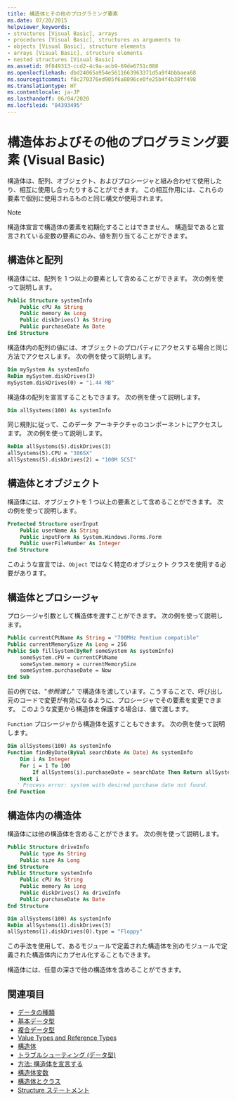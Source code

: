 ```yaml
---
title: 構造体とその他のプログラミング要素
ms.date: 07/20/2015
helpviewer_keywords:
- structures [Visual Basic], arrays
- procedures [Visual Basic], structures as arguments to
- objects [Visual Basic], structure elements
- arrays [Visual Basic], structure elements
- nested structures [Visual Basic]
ms.assetid: 0f849313-ccd2-4c9a-acb9-69de6751c088
ms.openlocfilehash: dbd24065a954e5611663963371d5a9f4bbbaea68
ms.sourcegitcommit: f8c270376ed905f6a8896ce0fe25b4f4b38ff498
ms.translationtype: HT
ms.contentlocale: ja-JP
ms.lasthandoff: 06/04/2020
ms.locfileid: "84393495"
---
```

# <a name="structures-and-other-programming-elements-visual-basic"></a>構造体およびその他のプログラミング要素 (Visual Basic)
構造体は、配列、オブジェクト、およびプロシージャと組み合わせて使用したり、相互に使用し合ったりすることができます。 この相互作用には、これらの要素で個別に使用されるものと同じ構文が使用されます。  
  
> [!NOTE]
> 構造体宣言で構造体の要素を初期化することはできません。 構造型であると宣言されている変数の要素にのみ、値を割り当てることができます。  
  
## <a name="structures-and-arrays"></a>構造体と配列  
 構造体には、配列を 1 つ以上の要素として含めることができます。 次の例を使って説明します。  
  
```vb  
Public Structure systemInfo  
    Public cPU As String  
    Public memory As Long  
    Public diskDrives() As String  
    Public purchaseDate As Date  
End Structure
```  
  
 構造体内の配列の値には、オブジェクトのプロパティにアクセスする場合と同じ方法でアクセスします。 次の例を使って説明します。  
  
```vb  
Dim mySystem As systemInfo  
ReDim mySystem.diskDrives(3)  
mySystem.diskDrives(0) = "1.44 MB"  
```  
  
 構造体の配列を宣言することもできます。 次の例を使って説明します。  
  
```vb  
Dim allSystems(100) As systemInfo  
```  
  
 同じ規則に従って、このデータ アーキテクチャのコンポーネントにアクセスします。 次の例を使って説明します。  
  
```vb  
ReDim allSystems(5).diskDrives(3)  
allSystems(5).CPU = "386SX"  
allSystems(5).diskDrives(2) = "100M SCSI"  
```  
  
## <a name="structures-and-objects"></a>構造体とオブジェクト  
 構造体には、オブジェクトを 1 つ以上の要素として含めることができます。 次の例を使って説明します。  
  
```vb  
Protected Structure userInput  
    Public userName As String  
    Public inputForm As System.Windows.Forms.Form  
    Public userFileNumber As Integer  
End Structure  
```  
  
 このような宣言では、`Object` ではなく特定のオブジェクト クラスを使用する必要があります。  
  
## <a name="structures-and-procedures"></a>構造体とプロシージャ  
 プロシージャ引数として構造体を渡すことができます。 次の例を使って説明します。  
  
```vb  
Public currentCPUName As String = "700MHz Pentium compatible"  
Public currentMemorySize As Long = 256  
Public Sub fillSystem(ByRef someSystem As systemInfo)  
    someSystem.cPU = currentCPUName  
    someSystem.memory = currentMemorySize  
    someSystem.purchaseDate = Now  
End Sub  
```  
  
 前の例では、"*参照渡し*" で構造体を渡しています。こうすることで、呼び出し元のコードで変更が有効になるように、プロシージャでその要素を変更できます。 このような変更から構造体を保護する場合は、値で渡します。  
  
 `Function` プロシージャから構造体を返すこともできます。 次の例を使って説明します。  
  
```vb  
Dim allSystems(100) As systemInfo  
Function findByDate(ByVal searchDate As Date) As systemInfo  
    Dim i As Integer  
    For i = 1 To 100  
        If allSystems(i).purchaseDate = searchDate Then Return allSystems(i)  
    Next i  
   ' Process error: system with desired purchase date not found.  
End Function  
```  
  
## <a name="structures-within-structures"></a>構造体内の構造体  
 構造体には他の構造体を含めることができます。 次の例を使って説明します。  
  
```vb  
Public Structure driveInfo  
    Public type As String  
    Public size As Long  
End Structure  
Public Structure systemInfo  
    Public cPU As String  
    Public memory As Long  
    Public diskDrives() As driveInfo  
    Public purchaseDate As Date  
End Structure  
```  
  
```vb  
Dim allSystems(100) As systemInfo  
ReDim allSystems(1).diskDrives(3)  
allSystems(1).diskDrives(0).type = "Floppy"  
```  
  
 この手法を使用して、あるモジュールで定義された構造体を別のモジュールで定義された構造体内にカプセル化することもできます。  
  
 構造体には、任意の深さで他の構造体を含めることができます。  
  
## <a name="see-also"></a>関連項目

- [データの種類](index.md)
- [基本データ型](elementary-data-types.md)
- [複合データ型](composite-data-types.md)
- [Value Types and Reference Types](value-types-and-reference-types.md)
- [構造体](structures.md)
- [トラブルシューティング (データ型)](troubleshooting-data-types.md)
- [方法: 構造体を宣言する](how-to-declare-a-structure.md)
- [構造体変数](structure-variables.md)
- [構造体とクラス](structures-and-classes.md)
- [Structure ステートメント](../../../language-reference/statements/structure-statement.md)
